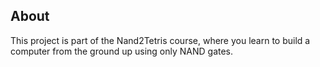 
## About
This project is part of the Nand2Tetris course, where you learn to build a computer from the ground up using only NAND gates.